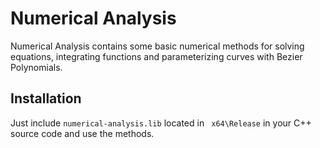 # Numerical Analysis

Numerical Analysis contains some basic numerical methods for solving equations, integrating functions and parameterizing curves with Bezier Polynomials.

## Installation

Just include ``` numerical-analysis.lib ``` located in ``` x64\Release``` in your C++ source code and use the methods.

